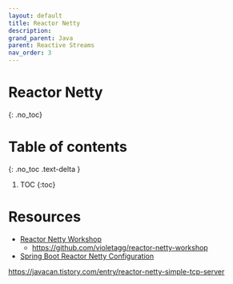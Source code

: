 ```yaml
---
layout: default
title: Reactor Netty
description: 
grand_parent: Java
parent: Reactive Streams
nav_order: 3
---
```


# Reactor Netty
{: .no_toc}

# Table of contents
{: .no_toc .text-delta }

1. TOC 
{:toc}

# Resources
* [Reactor Netty Workshop](https://violetagg.github.io/reactor-netty-workshop/)
  *  https://github.com/violetagg/reactor-netty-workshop
* [Spring Boot Reactor Netty Configuration](https://www.baeldung.com/spring-boot-reactor-netty)



https://javacan.tistory.com/entry/reactor-netty-simple-tcp-server


